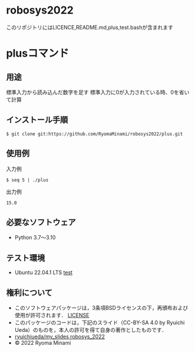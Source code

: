# robosys2022
このリポジトリにはLICENCE,README.md,plus,test.bashが含まれます
# plusコマンド

## 用途
標準入力から読み込んだ数字を足す
標準入力に0が入力されている時、0を省いて計算

## インストール手順
```
$ git clone git:https://github.com/RyomaMinami/robosys2022/plus.git
```

## 使用例

入力例
```
$ seq 5 | ./plus
```

出力例
```
15.0
```


## 必要なソフトウェア
* Python 3.7〜3.10

## テスト環境
* Ubuntu 22.04.1 LTS
[test](https://github.com/RyomaMinami/robosys2022/actions/workflows/test.yml/badge.svg)

## 権利について
* このソフトウェアパッケージは，3条項BSDライセンスの下，再頒布および使用が許可されます．
[LICENSE](https://github.com/RyomaMinami/robosys2022/blob/main/LICENSE)
* このパッケージのコードは，下記のスライド（CC-BY-SA 4.0 by Ryuichi Ueda）のものを，本人の許可を得て自身の著作としたものです．
* [ryuichiueda/my_slides robosys_2022](https://github.com/ryuichiueda/my_slides/tree/master/robosys_2022)
* © 2022 Ryoma Minami
